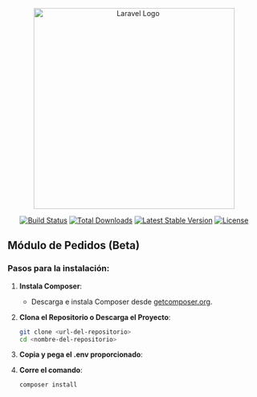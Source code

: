 <p align="center"><a href="https://laravel.com" target="_blank"><img src="https://raw.githubusercontent.com/laravel/art/master/logo-lockup/5%20SVG/2%20CMYK/1%20Full%20Color/laravel-logolockup-cmyk-red.svg" width="400" alt="Laravel Logo"></a></p>

<p align="center">
<a href="https://github.com/laravel/framework/actions"><img src="https://github.com/laravel/framework/workflows/tests/badge.svg" alt="Build Status"></a>
<a href="https://packagist.org/packages/laravel/framework"><img src="https://img.shields.io/packagist/dt/laravel/framework" alt="Total Downloads"></a>
<a href="https://packagist.org/packages/laravel/framework"><img src="https://img.shields.io/packagist/v/laravel/framework" alt="Latest Stable Version"></a>
<a href="https://packagist.org/packages/laravel/framework"><img src="https://img.shields.io/packagist/l/laravel/framework" alt="License"></a>
</p>

## Módulo de Pedidos (Beta)

### Pasos para la instalación:

1. **Instala Composer**:
   - Descarga e instala Composer desde [getcomposer.org](https://getcomposer.org).

2. **Clona el Repositorio o Descarga el Proyecto**:
   ```bash
   git clone <url-del-repositorio>
   cd <nombre-del-repositorio>

3. **Copia y pega el .env proporcionado**:

4. **Corre el comando**:
   ```bash
   composer install
